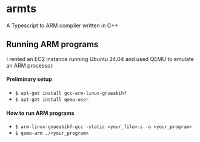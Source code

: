 # armts
A Typescript to ARM compiler written in C++

##  Running ARM programs
I rented an EC2 instance running Ubuntu 24.04 and used QEMU to emulate an ARM processor.
#### Preliminary setup
- `$ apt-get install gcc-arm-linux-gnueabihf`
- `$ apt-get install qemu-user`
#### How to run ARM programs
- `$ arm-linux-gnueabihf-gcc -static <your_file>.s -o <your_program>`
- `$ qemu-arm ./<your_program>`
